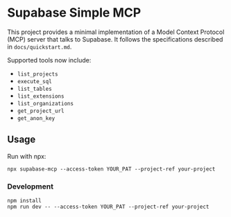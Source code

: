 # Supabase Simple MCP

This project provides a minimal implementation of a Model Context Protocol (MCP) server that talks to Supabase. It follows the specifications described in `docs/quickstart.md`.

Supported tools now include:

- `list_projects`
- `execute_sql`
- `list_tables`
- `list_extensions`
- `list_organizations`
- `get_project_url`
- `get_anon_key`

## Usage

Run with npx:

```
npx supabase-mcp --access-token YOUR_PAT --project-ref your-project
```

### Development

```
npm install
npm run dev -- --access-token YOUR_PAT --project-ref your-project
```
